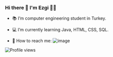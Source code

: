 ### Hi there 👋 I'm Ezgi :woman_technologist:

<!--
**ezgimav/ezgimav** is a ✨ _special_ ✨ repository because its `README.md` (this file) appears on your GitHub profile.
-->

- :books: I’m computer engineering student in Turkey.
- :computer: I’m currently learning Java, HTML, CSS, SQL.

- :mag_right: How to reach me:
 ![image]({https://www.linkedin.com/in/ezgi-mavi/})
 
 ![Profile views](https://gpvc.arturio.dev/ezgimav)
 


